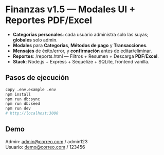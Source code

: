 
# Finanzas v1.5 — Modales UI + Reportes PDF/Excel

- **Categorías personales**: cada usuario administra solo las suyas; **globales** solo admin.
- **Modales** para **Categorías**, **Métodos de pago** y **Transacciones**.
- **Mensajes** de éxito/error, y **confirmación** antes de editar/eliminar.
- **Reportes**: /reports.html — Filtros + Resumen + Descarga **PDF**/**Excel**.
- **Stack**: Node.js + Express + Sequelize + SQLite, frontend vanilla.

## Pasos de ejecución
```bash
copy .env.example .env
npm install
npm run db:sync
npm run db:seed
npm run dev
# http://localhost:3000
```

## Demo
Admin: admin@correo.com / admin123  
Usuario: demo@correo.com / 123456

